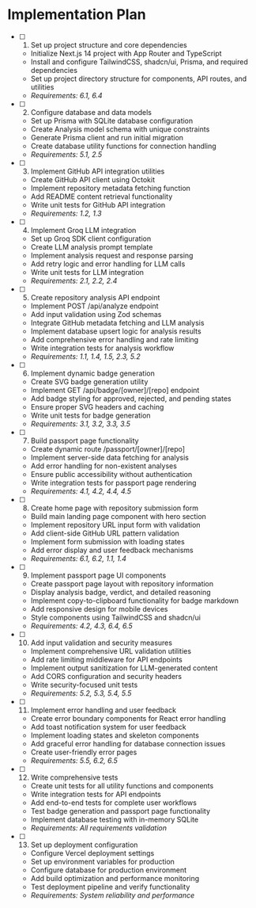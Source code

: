 # Implementation Plan

- [ ] 1. Set up project structure and core dependencies
  - Initialize Next.js 14 project with App Router and TypeScript
  - Install and configure TailwindCSS, shadcn/ui, Prisma, and required dependencies
  - Set up project directory structure for components, API routes, and utilities
  - _Requirements: 6.1, 6.4_

- [ ] 2. Configure database and data models
  - Set up Prisma with SQLite database configuration
  - Create Analysis model schema with unique constraints
  - Generate Prisma client and run initial migration
  - Create database utility functions for connection handling
  - _Requirements: 5.1, 2.5_

- [ ] 3. Implement GitHub API integration utilities
  - Create GitHub API client using Octokit
  - Implement repository metadata fetching function
  - Add README content retrieval functionality
  - Write unit tests for GitHub API integration
  - _Requirements: 1.2, 1.3_

- [ ] 4. Implement Groq LLM integration
  - Set up Groq SDK client configuration
  - Create LLM analysis prompt template
  - Implement analysis request and response parsing
  - Add retry logic and error handling for LLM calls
  - Write unit tests for LLM integration
  - _Requirements: 2.1, 2.2, 2.4_

- [ ] 5. Create repository analysis API endpoint
  - Implement POST /api/analyze endpoint
  - Add input validation using Zod schemas
  - Integrate GitHub metadata fetching and LLM analysis
  - Implement database upsert logic for analysis results
  - Add comprehensive error handling and rate limiting
  - Write integration tests for analysis workflow
  - _Requirements: 1.1, 1.4, 1.5, 2.3, 5.2_

- [ ] 6. Implement dynamic badge generation
  - Create SVG badge generation utility
  - Implement GET /api/badge/[owner]/[repo] endpoint
  - Add badge styling for approved, rejected, and pending states
  - Ensure proper SVG headers and caching
  - Write unit tests for badge generation
  - _Requirements: 3.1, 3.2, 3.3, 3.5_

- [ ] 7. Build passport page functionality
  - Create dynamic route /passport/[owner]/[repo]
  - Implement server-side data fetching for analysis
  - Add error handling for non-existent analyses
  - Ensure public accessibility without authentication
  - Write integration tests for passport page rendering
  - _Requirements: 4.1, 4.2, 4.4, 4.5_

- [ ] 8. Create home page with repository submission form
  - Build main landing page component with hero section
  - Implement repository URL input form with validation
  - Add client-side GitHub URL pattern validation
  - Implement form submission with loading states
  - Add error display and user feedback mechanisms
  - _Requirements: 6.1, 6.2, 1.1, 1.4_

- [ ] 9. Implement passport page UI components
  - Create passport page layout with repository information
  - Display analysis badge, verdict, and detailed reasoning
  - Implement copy-to-clipboard functionality for badge markdown
  - Add responsive design for mobile devices
  - Style components using TailwindCSS and shadcn/ui
  - _Requirements: 4.2, 4.3, 6.4, 6.5_

- [ ] 10. Add input validation and security measures
  - Implement comprehensive URL validation utilities
  - Add rate limiting middleware for API endpoints
  - Implement output sanitization for LLM-generated content
  - Add CORS configuration and security headers
  - Write security-focused unit tests
  - _Requirements: 5.2, 5.3, 5.4, 5.5_

- [ ] 11. Implement error handling and user feedback
  - Create error boundary components for React error handling
  - Add toast notification system for user feedback
  - Implement loading states and skeleton components
  - Add graceful error handling for database connection issues
  - Create user-friendly error pages
  - _Requirements: 5.5, 6.2, 6.5_

- [ ] 12. Write comprehensive tests
  - Create unit tests for all utility functions and components
  - Write integration tests for API endpoints
  - Add end-to-end tests for complete user workflows
  - Test badge generation and passport page functionality
  - Implement database testing with in-memory SQLite
  - _Requirements: All requirements validation_

- [ ] 13. Set up deployment configuration
  - Configure Vercel deployment settings
  - Set up environment variables for production
  - Configure database for production environment
  - Add build optimization and performance monitoring
  - Test deployment pipeline and verify functionality
  - _Requirements: System reliability and performance_